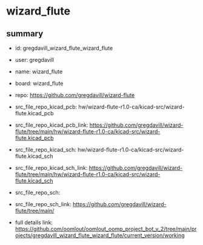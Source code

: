 # wizard_flute
 
## summary 
* id: gregdavill_wizard_flute_wizard_flute
* user: gregdavill
* name: wizard_flute
* board: wizard_flute
* repo: https://github.com/gregdavill/wizard-flute
* src_file_repo_kicad_pcb: hw/wizard-flute-r1.0-ca/kicad-src/wizard-flute.kicad_pcb
* src_file_repo_kicad_pcb_link: https://github.com/gregdavill/wizard-flute/tree/main/hw/wizard-flute-r1.0-ca/kicad-src/wizard-flute.kicad_pcb
* src_file_repo_kicad_sch: hw/wizard-flute-r1.0-ca/kicad-src/wizard-flute.kicad_sch
* src_file_repo_kicad_sch_link: https://github.com/gregdavill/wizard-flute/tree/main/hw/wizard-flute-r1.0-ca/kicad-src/wizard-flute.kicad_sch

* src_file_repo_sch: 
* src_file_repo_sch_link: https://github.com/gregdavill/wizard-flute/tree/main/
* full details link: https://github.com/oomlout/oomlout_oomp_project_bot_v_2/tree/main/projects/gregdavill_wizard_flute_wizard_flute/current_version/working  







